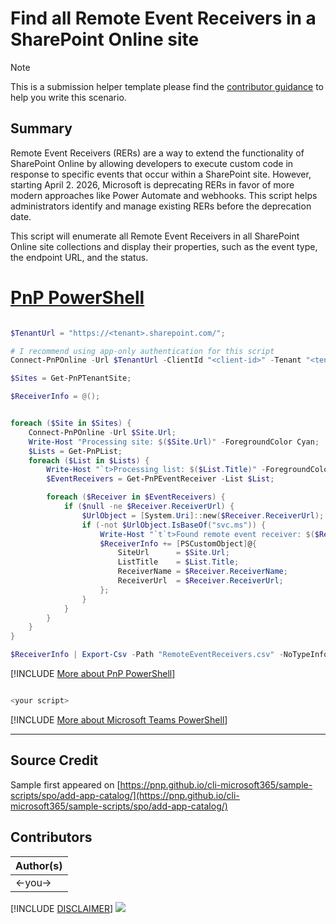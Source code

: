 # Find all Remote Event Receivers in a SharePoint Online site

> [!Note]
> This is a submission helper template please find the [contributor guidance](/docfx/contribute.md) to help you write this scenario.

## Summary

Remote Event Receivers (RERs) are a way to extend the functionality of SharePoint Online by allowing developers to execute custom code in response to specific events that occur within a SharePoint site. However, starting April 2. 2026, Microsoft is deprecating RERs in favor of more modern approaches like Power Automate and webhooks. This script helps administrators identify and manage existing RERs before the deprecation date.

This script will enumerate all Remote Event Receivers in all SharePoint Online site collections and display their properties, such as the event type, the endpoint URL, and the status.


# [PnP PowerShell](#tab/pnpps)

```powershell

$TenantUrl = "https://<tenant>.sharepoint.com/";

# I recommend using app-only authentication for this script
Connect-PnPOnline -Url $TenantUrl -ClientId "<client-id>" -Tenant "<tenant>.onmicrosoft.com" -CertificatePath "<path-to-certificate>" -CertificatePassword (ConvertTo-SecureString "<certificate-password>" -AsPlainText -Force);

$Sites = Get-PnPTenantSite;

$ReceiverInfo = @();


foreach ($Site in $Sites) {
    Connect-PnPOnline -Url $Site.Url;
    Write-Host "Processing site: $($Site.Url)" -ForegroundColor Cyan;
    $Lists = Get-PnPList;
    foreach ($List in $Lists) {
        Write-Host "`t>Processing list: $($List.Title)" -ForegroundColor Yellow;
        $EventReceivers = Get-PnPEventReceiver -List $List;

        foreach ($Receiver in $EventReceivers) {
            if ($null -ne $Receiver.ReceiverUrl) {
                $UrlObject = [System.Uri]::new($Receiver.ReceiverUrl);
                if (-not $UrlObject.IsBaseOf("svc.ms")) {
                    Write-Host "`t`t>Found remote event receiver: $($Receiver.ReceiverName) at $($Receiver.ReceiverUrl)" -ForegroundColor Green;
                    $ReceiverInfo += [PSCustomObject]@{
                        SiteUrl      = $Site.Url;
                        ListTitle    = $List.Title;
                        ReceiverName = $Receiver.ReceiverName;
                        ReceiverUrl  = $Receiver.ReceiverUrl;
                    };
                }
            }
        }
    }
}

$ReceiverInfo | Export-Csv -Path "RemoteEventReceivers.csv" -NoTypeInformation; 

```
[!INCLUDE [More about PnP PowerShell](../../docfx/includes/MORE-PNPPS.md)]

```powershell

<your script>

```
[!INCLUDE [More about Microsoft Teams PowerShell](../../docfx/includes/MORE-TEAMSPS.md)]

***


## Source Credit

Sample first appeared on [https://pnp.github.io/cli-microsoft365/sample-scripts/spo/add-app-catalog/](https://pnp.github.io/cli-microsoft365/sample-scripts/spo/add-app-catalog/)

## Contributors

| Author(s) |
|-----------|
| <-you-> |


[!INCLUDE [DISCLAIMER](../../docfx/includes/DISCLAIMER.md)]
<img src="https://m365-visitor-stats.azurewebsites.net/script-samples/scripts/template-script-submission" aria-hidden="true" />